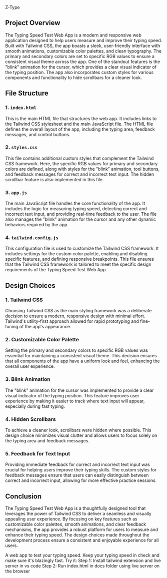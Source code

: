 Z-Type
## Project Overview

The Typing Speed Test Web App is a modern and responsive web application designed to help users measure and improve their typing speed. Built with Tailwind CSS, the app boasts a sleek, user-friendly interface with smooth animations, customizable color palettes, and clean typography. The primary and secondary colors are set to specific RGB values to ensure a consistent visual theme across the app. One of the standout features is the "blink" animation for the cursor, which provides a clear visual indicator of the typing position. The app also incorporates custom styles for various components and functionality to hide scrollbars for a cleaner look.

## File Structure

### 1. `index.html`
This is the main HTML file that structures the web app. It includes links to the Tailwind CSS stylesheet and the main JavaScript file. The HTML file defines the overall layout of the app, including the typing area, feedback messages, and control buttons.

### 2. `styles.css`
This file contains additional custom styles that complement the Tailwind CSS framework. Here, the specific RGB values for primary and secondary colors are defined, along with styles for the "blink" animation, tool buttons, and feedback messages for correct and incorrect text input. The hidden scrollbar feature is also implemented in this file.

### 3. `app.js`
The main JavaScript file handles the core functionality of the app. It includes the logic for measuring typing speed, detecting correct and incorrect text input, and providing real-time feedback to the user. The file also manages the "blink" animation for the cursor and any other dynamic behaviors required by the app.

### 4. `tailwind.config.js`
This configuration file is used to customize the Tailwind CSS framework. It includes settings for the custom color palette, enabling and disabling specific features, and defining responsive breakpoints. This file ensures that the Tailwind CSS framework is tailored to meet the specific design requirements of the Typing Speed Test Web App.

## Design Choices

### 1. Tailwind CSS
Choosing Tailwind CSS as the main styling framework was a deliberate decision to ensure a modern, responsive design with minimal effort. Tailwind's utility-first approach allowed for rapid prototyping and fine-tuning of the app's appearance.

### 2. Customizable Color Palette
Setting the primary and secondary colors to specific RGB values was essential for maintaining a consistent visual theme. This decision ensures that all components of the app have a uniform look and feel, enhancing the overall user experience.

### 3. Blink Animation
The "blink" animation for the cursor was implemented to provide a clear visual indicator of the typing position. This feature improves user experience by making it easier to track where text input will appear, especially during fast typing.

### 4. Hidden Scrollbars
To achieve a cleaner look, scrollbars were hidden where possible. This design choice minimizes visual clutter and allows users to focus solely on the typing area and feedback messages.

### 5. Feedback for Text Input
Providing immediate feedback for correct and incorrect text input was crucial for helping users improve their typing skills. The custom styles for feedback messages ensure that users can easily distinguish between correct and incorrect input, allowing for more effective practice sessions.

## Conclusion

The Typing Speed Test Web App is a thoughtfully designed tool that leverages the power of Tailwind CSS to deliver a seamless and visually appealing user experience. By focusing on key features such as customizable color palettes, smooth animations, and clear feedback mechanisms, the app provides a robust platform for users to measure and enhance their typing speed. The design choices made throughout the development process ensure a consistent and enjoyable experience for all users.

A web app to test your typing speed. Keep your typing speed in check and make sure it's blazingly fast.
Try it: 
Step 1: Install tailwind extension and live server in vs code
Step 2: Run index.html in docs folder using live server on the browser 